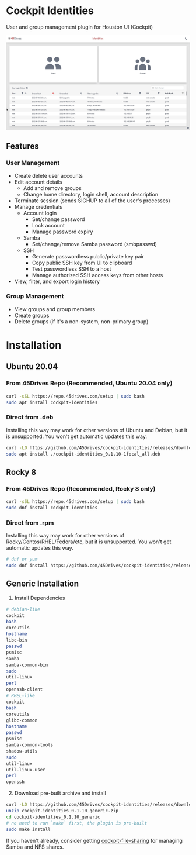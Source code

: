# Cockpit Identities
User and group management plugin for Houston UI (Cockpit)

![Usage example](docs/identities-example.gif)

## Features
### User Management
- Create delete user accounts
- Edit account details
	- Add and remove groups
	- Change home directory, login shell, account description
- Terminate session (sends SIGHUP to all of the user's processes)
- Manage credentials
	- Account login
		- Set/change password
		- Lock account
		- Manage password expiry
	- Samba
		- Set/change/remove Samba password (smbpasswd)
	- SSH
		- Generate passwordless public/private key pair
		- Copy public SSH key from UI to clipboard
		- Test passwordless SSH to a host
		- Manage authorized SSH access keys from other hosts
- View, filter, and export login history
### Group Management
- View groups and group members
- Create groups
- Delete groups (if it's a non-system, non-primary group)

# Installation
## Ubuntu 20.04
### From 45Drives Repo (Recommended, Ubuntu 20.04 only)
```bash
curl -sSL https://repo.45drives.com/setup | sudo bash
sudo apt install cockpit-identities
```
### Direct from .deb
Installing this way may work for other versions of Ubuntu and Debian, but it is unsupported. You won't get automatic updates this way.
```bash
curl -LO https://github.com/45Drives/cockpit-identities/releases/download/v0.1.10/cockpit-identities_0.1.10-1focal_all.deb
sudo apt install ./cockpit-identities_0.1.10-1focal_all.deb
```
## Rocky 8
### From 45Drives Repo (Recommended, Rocky 8 only)
```bash
curl -sSL https://repo.45drives.com/setup | sudo bash
sudo dnf install cockpit-identities
```
### Direct from .rpm
Installing this way may work for other versions of Rocky/Centos/RHEL/Fedora/etc, but it is unsupported. You won't get automatic updates this way.
```bash
# dnf or yum
sudo dnf install https://github.com/45Drives/cockpit-identities/releases/download/v0.1.10/cockpit-identities-0.1.10-1.el8.noarch.rpm
```
## Generic Installation
1. Install Dependencies
```bash
# debian-like
cockpit
bash
coreutils
hostname
libc-bin
passwd
psmisc
samba
samba-common-bin
sudo
util-linux
perl
openssh-client
# RHEL-like
cockpit
bash
coreutils
glibc-common
hostname
passwd
psmisc
samba-common-tools
shadow-utils
sudo
util-linux
util-linux-user
perl
openssh
```
2. Download pre-built archive and install
```bash
curl -LO https://github.com/45Drives/cockpit-identities/releases/download/v0.1.10/cockpit-identities_0.1.10_generic.zip
unzip cockpit-identities_0.1.10_generic.zip
cd cockpit-identities_0.1.10_generic
# no need to run `make` first, the plugin is pre-built
sudo make install
```

If you haven't already, consider getting [cockpit-file-sharing](https://github.com/45drives/cockpit-file-sharing) for managing Samba and NFS shares.
